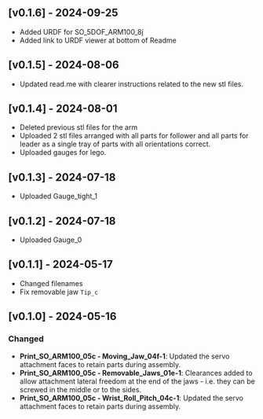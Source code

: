 ## [v0.1.6] - 2024-09-25
- Added URDF for SO_5DOF_ARM100_8j
- Added link to URDF viewer at bottom of Readme

## [v0.1.5] - 2024-08-06
- Updated read.me with clearer instructions related to the new stl files.

## [v0.1.4] - 2024-08-01
- Deleted previous stl files for the arm
- Uploaded 2 stl files arranged with all parts for follower and all parts for leader as a single tray of parts with all orientations correct.
- Uploaded gauges for lego.

## [v0.1.3] - 2024-07-18
- Uploaded Gauge_tight_1

## [v0.1.2] - 2024-07-18
- Uploaded Gauge_0

## [v0.1.1] - 2024-05-17
- Changed filenames
- Fix removable jaw `Tip_c`


## [v0.1.0] - 2024-05-16
### Changed
- **Print_SO_ARM100_05c - Moving_Jaw_04f-1**: Updated the servo attachment faces to retain parts during assembly.
- **Print_SO_ARM100_05c - Removable_Jaws_01e-1**: Clearances added to allow attachment lateral freedom at the end of the jaws - i.e. they can be screwed in the middle or to the sides.
- **Print_SO_ARM100_05c - Wrist_Roll_Pitch_04c-1**: Updated the servo attachment faces to retain parts during assembly.
